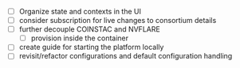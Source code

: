 - [ ] Organize state and contexts in the UI
- [ ] consider subscription for live changes to consortium details
- [ ] further decouple COINSTAC and NVFLARE
  - [ ] provision inside the container
- [ ] create guide for starting the platform locally
- [ ] revisit/refactor configurations and default configuration handling